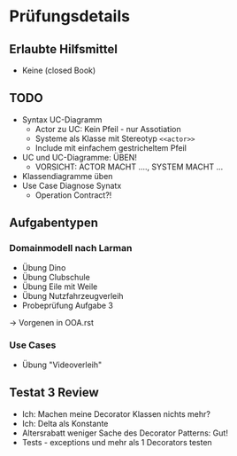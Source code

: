 # Prüfungsdetails

## Erlaubte Hilfsmittel

* Keine (closed Book)

## TODO
* Syntax UC-Diagramm
    * Actor zu UC: Kein Pfeil - nur Assotiation
    * Systeme als Klasse mit Stereotyp `<<actor>>`
    * Include mit einfachem gestricheltem Pfeil
* UC und UC-Diagramme: ÜBEN!
    * VORSICHT: ACTOR MACHT ...., SYSTEM MACHT ...
* Klassendiagramme üben
* Use Case Diagnose Synatx
    * Operation Contract?!

## Aufgabentypen

### Domainmodell nach Larman

* Übung Dino
* Übung Clubschule
* Übung Eile mit Weile
* Übung Nutzfahrzeugverleih
* Probeprüfung Aufgabe 3

→ Vorgenen in OOA.rst

### Use Cases

* Übung "Videoverleih"


## Testat 3 Review

* Ich: Machen meine Decorator Klassen nichts mehr?
* Ich: Delta als Konstante
* Altersrabatt weniger Sache des Decorator Patterns: Gut!
* Tests - exceptions und mehr als 1 Decorators testen
